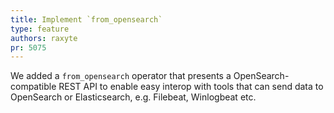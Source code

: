 ```yaml
---
title: Implement `from_opensearch`
type: feature
authors: raxyte
pr: 5075
---
```


We added a `from_opensearch` operator that presents a OpenSearch-compatible REST
API to enable easy interop with tools that can send data to OpenSearch or
Elasticsearch, e.g. Filebeat, Winlogbeat etc.
